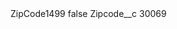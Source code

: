<?xml version="1.0" encoding="UTF-8"?>
<CustomMetadata xmlns="http://soap.sforce.com/2006/04/metadata" xmlns:xsi="http://www.w3.org/2001/XMLSchema-instance" xmlns:xsd="http://www.w3.org/2001/XMLSchema">
    <label>ZipCode1499</label>
    <protected>false</protected>
    <values>
        <field>Zipcode__c</field>
        <value xsi:type="xsd:string">30069</value>
    </values>
</CustomMetadata>
